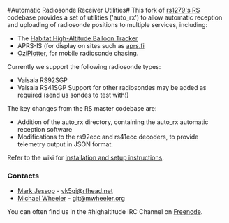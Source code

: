 #Automatic Radiosonde Receiver Utilities#
This fork of [rs1279's RS](https://github.com/rs1729/RS) codebase provides a set of utilities ('auto_rx') to allow automatic reception and uploading of radiosonde positions to multiple services, including:
* The [Habitat High-Altitude Balloon Tracker](https://tracker.habhub.org)
* APRS-IS (for display on sites such as [aprs.fi](https://aprs.fi)
* [OziPlotter](https://github.com/projecthorus/oziplotter), for mobile radiosonde chasing.

Currently we support the following radiosonde types:
* Vaisala RS92SGP
* Vaisala RS41SGP
Support for other radiosondes may be added as required (send us sondes to test with!)

The key changes from the RS master codebase are:
* Addition of the auto_rx directory, containing the auto_rx automatic reception software
* Modifications to the rs92ecc and rs41ecc decoders, to provide telemetry output in JSON format.

Refer to the wiki for [installation and setup instructions](https://github.com/projecthorus/radiosonde_auto_rx/wiki).

### Contacts
* [Mark Jessop](https://github.com/darksidelemm) - vk5qi@rfhead.net
* [Michael Wheeler](https://github.com/TheSkorm) - git@mwheeler.org

You can often find us in the #highaltitude IRC Channel on [Freenode](https://webchat.freenode.net/).